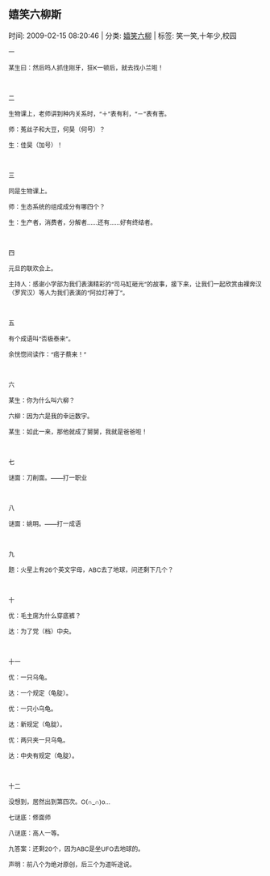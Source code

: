 
<h2>嬉笑六柳斯</h2>

<span class="time SG_txtc">时间: 2009-02-15 08:20:46 | 分类: [嬉笑六柳](./BlogClass_嬉笑六柳.md) | 标签: 笑一笑,十年少,校园</span>
<!--
<table>
    <tbody>
        <tr>
            <td>时间: 2009-02-15 08:20:46</td>
            <td>分类: [嬉笑六柳](./BlogClass_嬉笑六柳.md) </td>
            <td> 标签: 笑一笑,十年少,校园 </td>
        </tr>
    </tbody>
</table>
-->
<div class="articalContent" id="sina_keyword_ad_area2">
<p><font style="FonT-siZe: 12px">一</font></p>
<p><font style="FonT-siZe: 12px">某生曰：然后鸣人抓住刚牙，狂K一顿后，就去找小兰啦！</font></p>
<p><font style="FonT-siZe: 12px"> <wbr/></font></p>
<p><font style="FonT-siZe: 12px">二</font></p>
<p><font style="FonT-siZe: 12px">生物课上，老师讲到种内关系时，“＋”表有利，“－”表有害。</font></p>
<p><font style="FonT-siZe: 12px">师：菟丝子和大豆，何昊（何号）？</font></p>
<p><font style="FonT-siZe: 12px">生：佳昊（加号）！</font></p>
<p><font style="FonT-siZe: 12px"> <wbr/></font></p>
<p><font style="FonT-siZe: 12px">三</font></p>
<p><font style="FonT-siZe: 12px">同是生物课上。</font></p>
<p><font style="FonT-siZe: 12px">师：生态系统的组成成分有哪四个？</font></p>
<p><font style="FonT-siZe: 12px">生：生产者，消费者，分解者……还有……好有终结者。</font></p>
<p><font style="FonT-siZe: 12px"> <wbr/></font></p>
<p><font style="FonT-siZe: 12px">四</font></p>
<p><font style="FonT-siZe: 12px">元旦的联欢会上。</font></p>
<p><font style="FonT-siZe: 12px">主持人：感谢小学部为我们表演精彩的“司马缸砸光”的故事，接下来，让我们一起欣赏由裸奔汉（罗宾汉）等人为我们表演的“阿拉灯神丁”。</font></p>
<p><font style="FonT-siZe: 12px"> <wbr/></font></p>
<p><font style="FonT-siZe: 12px">五</font></p>
<p><font style="FonT-siZe: 12px">有个成语叫“否极泰来”。</font></p>
<p><font style="FonT-siZe: 12px">余恍惚间读作：“痞子蔡来！”</font></p>
<p><font style="FonT-siZe: 12px"> <wbr/></font></p>
<p><font style="FonT-siZe: 12px">六</font></p>
<p><font style="FonT-siZe: 12px">某生：你为什么叫六柳？</font></p>
<p><font style="FonT-siZe: 12px">六柳：因为六是我的幸运数字。</font></p>
<p><font style="FonT-siZe: 12px">某生：如此一来，那他就成了舅舅，我就是爸爸啦！</font></p>
<p><font style="FonT-siZe: 12px"> <wbr/></font></p>
<p><font style="FonT-siZe: 12px">七</font></p>
<p><font style="FonT-siZe: 12px">谜面：刀削面。——打一职业</font></p>
<p><font style="FonT-siZe: 12px"> <wbr/></font></p>
<p><font style="FonT-siZe: 12px">八</font></p>
<p><font style="FonT-siZe: 12px">谜面：姚明。——打一成语</font></p>
<p><font style="FonT-siZe: 12px"> <wbr/></font></p>
<p><font style="FonT-siZe: 12px">九</font></p>
<p><font style="FonT-siZe: 12px">题：火星上有26个英文字母，ABC去了地球，问还剩下几个？</font></p>
<p><font style="FonT-siZe: 12px"> <wbr/></font></p>
<p><font style="FonT-siZe: 12px">十</font></p>
<p><font style="FonT-siZe: 12px">优：毛主席为什么穿底裤？</font></p>
<p><font style="FonT-siZe: 12px">达：为了党（档）中央。</font></p>
<p><font style="FonT-siZe: 12px"> <wbr/></font></p>
<p><font style="FonT-siZe: 12px">十一</font></p>
<p><font style="FonT-siZe: 12px">优：一只乌龟。</font></p>
<p><font style="FonT-siZe: 12px">达：一个规定（龟腚）。</font></p>
<p><font style="FonT-siZe: 12px">优：一只小乌龟。</font></p>
<p><font style="FonT-siZe: 12px">达：新规定（龟腚）。</font></p>
<p><font style="FonT-siZe: 12px">优：两只夹一只乌龟。</font></p>
<p><font style="FonT-siZe: 12px">达：中央有规定（龟腚）。</font></p>
<p><font style="FonT-siZe: 12px"> <wbr/></font></p>
<p><font style="FonT-siZe: 12px">十二</font></p>
<p><font style="FonT-siZe: 12px">没想到，居然出到第四次。O(∩_∩)o…</font></p>
<p><font style="FonT-siZe: 12px">七谜底：修面师</font></p>
<p><font style="FonT-siZe: 12px">八谜底：高人一等。</font></p>
<p><font style="FonT-siZe: 12px">九答案：还剩20个，因为ABC是坐UFO去地球的。</font></p>
<p><font style="FonT-siZe: 12px">声明：前八个为绝对原创，后三个为道听途说。</font></p>
<p><font style="FonT-siZe: 12px"> <wbr/></font></p>
</div>
